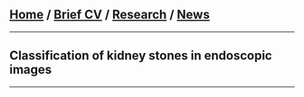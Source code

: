 
## [Home](/index) / [Brief CV](/brief_cv) / [Research](/research) / [News](/news)
___

## Classification of kidney stones in endoscopic images







___

